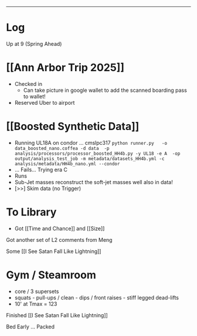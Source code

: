 


---

# Log

Up at 9 (Spring Ahead)

# [[Ann Arbor Trip 2025]]
- Checked in
	- Can take picture in google wallet to add the scanned boarding pass to wallet! 
- Reserved Uber to airport

# [[Boosted Synthetic Data]]
- Running UL18A on condor ... cmslpc317
	`python runner.py   -o data_boosted_nano.coffea -d data  -p analysis/processors/processor_boosted_HH4b.py -y UL18 -e A  -op output/analysis_test_job -m metadata/datasets_HH4b.yml -c analysis/metadata/HH4b_nano.yml --condor`
- ... Fails... Trying era C
- Runs
- Sub-Jet masses reconstruct the soft-jet masses well also in data!
- [>>] Skim data (no Trigger)


# To Library
- Got [[Time and Chance]] and [[Size]] 

Got another set of L2 comments from Meng

Some [[I See Satan Fall Like Lightning]]

# Gym / Steamroom
- core / 3 supersets
- squats - pull-ups / clean - dips / front raises - stiff legged dead-lifts
- 10' at Tmax = 123


Finished [[I See Satan Fall Like Lightning]]

Bed Early ... Packed



